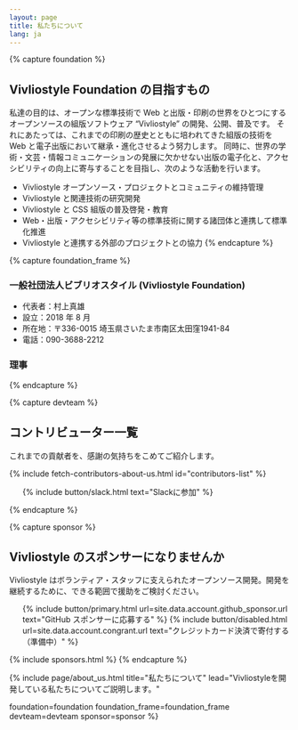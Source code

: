 ```yaml
---
layout: page
title: 私たちについて
lang: ja
---
```



{% capture foundation %}
## Vivliostyle Foundation の目指すもの

私達の目的は、オープンな標準技術で Web と出版・印刷の世界をひとつにするオープンソースの組版ソフトウェア “Vivliostyle” の開発、公開、普及です。
それにあたっては、これまでの印刷の歴史とともに培われてきた組版の技術を Web と電子出版において継承・進化させるよう努力します。
同時に、世界の学術・文芸・情報コミュニケーションの発展に欠かせない出版の電子化と、アクセシビリティの向上に寄与することを目指し、次のような活動を行います。

- Vivliostyle オープンソース・プロジェクトとコミュニティの維持管理
- Vivliostyle と関連技術の研究開発
- Vivliostyle と CSS 組版の普及啓発・教育
- Web・出版・アクセシビリティ等の標準技術に関する諸団体と連携して標準化推進
- Vivliostyle と連携する外部のプロジェクトとの協力
{% endcapture %}


{% capture foundation_frame %}
### 一般社団法人ビブリオスタイル (Vivliostyle Foundation)

- 代表者：村上真雄
- 設立：2018 年 8 月
- 所在地：〒336-0015 埼玉県さいたま市南区太田窪1941-84
- 電話：090-3688-2212

### 理事
{% endcapture %}


{% capture devteam %}
## コントリビューター一覧

これまでの貢献者を、感謝の気持ちをこめてご紹介します。

<ul class="list--small" id="contributors-list"></ul>
{% include fetch-contributors-about-us.html id="contributors-list" %}

<ol class="list--medium">
  {% include button/slack.html text="Slackに参加" %}
</ol>
{% endcapture %}


{% capture sponsor %}
## Vivliostyle のスポンサーになりませんか

Vivliostyle はボランティア・スタッフに支えられたオープンソース開発。開発を継続するために、できる範囲で援助をご検討ください。

<ol class="list--medium">
  {% include button/primary.html url=site.data.account.github_sponsor.url text="GitHub スポンサーに応募する" %}
  {% include button/disabled.html url=site.data.account.congrant.url text="クレジットカード決済で寄付する（準備中）" %}
</ol>

{% include sponsors.html %}
{% endcapture %}


{% include page/about_us.html
  title="私たちについて"
  lead="Vivliostyleを開発している私たちについてご説明します。"

  foundation=foundation
  foundation_frame=foundation_frame
  devteam=devteam
  sponsor=sponsor
%}
